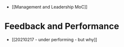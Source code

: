 + [[Management and Leadership MoC]]


# Feedback and Performance

- [[20210217 - under performing - but why]]